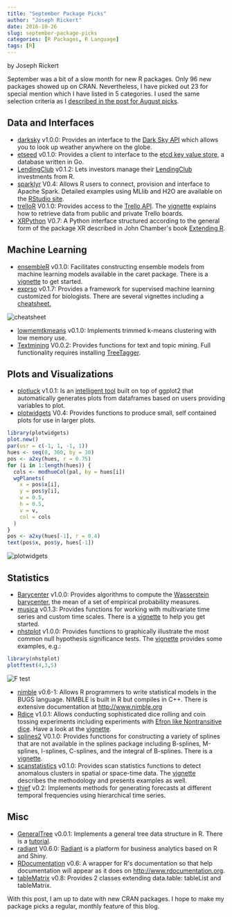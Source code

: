 ```yaml
---
title: "September Package Picks"
author: "Joseph Rickert"
date: 2016-10-26
slug: september-package-picks
categories: [R Packages, R Language]
tags: [R]
---
```


by Joseph Rickert

September was a bit of a slow month for new R packages. Only 96 new packages showed up on CRAN. Nevertheless, I have picked out 23 for special mention which I have listed in 5 categories. I used the same selection criteria as I [described in the post for August picks](/2016/10/21/august-package-picks/).

## Data and Interfaces

- [darksky](https://mran.revolutionanalytics.com/package/darksky/) v1.0.0: Provides an interface to the [Dark Sky API](https://darksky.net/dev/docs) which allows you to look up weather anywhere on the globe.
- [etseed](https://mran.revolutionanalytics.com/package/etseed/) v0.1.0: Provides a client to interface to the [etcd key value store](https://github.com/coreos/etcd), a database written in Go.
- [LendingClub](https://mran.revolutionanalytics.com/package/LendingClub/) v0.1.2: Lets investors manage their [LendingClub](https://www.lendingclub.com/) investments from R.
- [sparklyr](https://mran.revolutionanalytics.com/package/sparklyr/) V0.4: Allows R users to connect, provision and interface to Apache Spark. Detailed examples using MLlib and H2O are available on the [RStudio site](http://spark.rstudio.com/).
- [trelloR](https://mran.revolutionanalytics.com/package/trelloR/) V0.1.0: Provides access to the [Trello API](https://developers.trello.com/). The [vignette](https://mran.revolutionanalytics.com/web/packages/trelloR/vignettes/R_API_for_Trello.html) explains how to retrieve data from public and private Trello boards.
- [XRPython](https://mran.revolutionanalytics.com/package/XRPython/) V0.7: A Python interface structured according to the general form of the package XR described in John Chamber's book [Extending R](https://www.crcpress.com/Extending-R/Chambers/p/book/9781498775717).

## Machine Learning

- [ensembleR](https://mran.revolutionanalytics.com/package/ensembleR/) v0.1.0: Facilitates constructing ensemble models from machine learning models available in the caret package. There is a [vignette](https://mran.revolutionanalytics.com/web/packages/ensembleR/vignettes/Introduction_to_ensembleR.html) to get started.
- [exprso](https://mran.revolutionanalytics.com/package/exprso/) v0.1.7: Provides a framework for supervised machine learning customized for biologists. There are several vignettes including a [cheatsheet.](https://mran.revolutionanalytics.com/web/packages/exprso/vignettes/cheatsheet.html)

![cheatsheet](https://www.rstudio.com/wp-content/uploads/2016/10/cheatsheet-1024x885.jpeg)

- [lowmemtkmeans](https://mran.revolutionanalytics.com/web/packages/lowmemtkmeans/lowmemtkmeans.pdf) v0.1.0: Implements trimmed k-means clustering with low memory use.
- [Textmining](https://mran.revolutionanalytics.com/package/textmining/) V0.0.2: Provides functions for text and topic mining. Full functionality requires installing [TreeTagger](http://www.cis.uni-muenchen.de/~schmid/tools/TreeTagger/).

## Plots and Visualizations

- [plotluck](https://mran.revolutionanalytics.com/package/plotluck/) v1.0.1: Is an [intelligent tool](https://mran.revolutionanalytics.com/web/packages/plotluck/vignettes/plotluck.html) built on top of ggplot2 that automatically generates plots from dataframes based on users providing variables to plot.
- [plotwidgets](https://mran.revolutionanalytics.com/package/plotwidgets/) V0.4: Provides functions to produce small, self contained plots for use in larger plots.

```r
library(plotwidgets)
plot.new()
par(usr = c(-1, 1, -1, 1))
hues <- seq(0, 360, by = 30)
pos <- a2xy(hues, r = 0.75)
for (i in 1:length(hues)) {
  cols <- modhueCol(pal, by = hues[i])
  wgPlanets(
    x = pos$x[i],
    y = pos$y[i],
    w = 0.5,
    h = 0.5,
    v = v,
    col = cols
  )
}
pos <- a2xy(hues[-1], r = 0.4)
text(pos$x, pos$y, hues[-1])
```

![plotwidgets](https://www.rstudio.com/wp-content/uploads/2016/10/plotwidgets.png)

## Statistics

- [Barycenter](https://mran.revolutionanalytics.com/package/Barycenter/) v1.0.0: Provides algorithms to compute the [Wasserstein barycenter](http://jmlr.org/proceedings/papers/v32/cuturi14.pdf), the mean of a set of empirical probability measures.
- [musica](https://mran.revolutionanalytics.com/package/musica/) v0.1.3: Provides functions for working with multivariate time series and custom time scales. There is a [vignette](https://mran.revolutionanalytics.com/web/packages/musica/vignettes/using_musica.html) to help you get started.
- [nhstplot](https://mran.revolutionanalytics.com/package/nhstplot/) v1.0.0: Provides functions to graphically illustrate the most common null hypothesis significance tests. The [vignette](https://mran.revolutionanalytics.com/web/packages/nhstplot/vignettes/nhstplot.html) provides some examples, e.g.:

```r
library(nhstplot)
plotftest(4,3,5)
```

![F test](https://www.rstudio.com/wp-content/uploads/2016/10/F-test.png)

- [nimble](https://mran.revolutionanalytics.com/package/nimble/) v0.6-1: Allows R programmers to write statistical models in the BUGS language. NIMBLE is built in R but compiles in C++. There is extensive documentation at http://www.nimble.org
- [Rdice](https://mran.revolutionanalytics.com/package/Rdice/) v1.0.1: Allows conducting sophisticated dice rolling and coin tossing experiments including experiments with [Efron like Nontransitive dice](https://en.wikipedia.org/wiki/Nontransitive_dice). Have a look at the [vignette](https://mran.revolutionanalytics.com/web/packages/Rdice/vignettes/Rdice-vignette.pdf).
- [splines2](https://mran.revolutionanalytics.com/package/splines2/) V0.1.0: Provides functions for constructing a variety of splines that are not available in the splines package including B-splines, M-splines, I-splines, C-splines, and the integral of B-splines. There is a [vignette](https://mran.revolutionanalytics.com/web/packages/splines2/vignettes/splines2-intro.html).
- [scanstatistics](https://mran.revolutionanalytics.com/web/packages/scanstatistics/scanstatistics.pdf) v0.1.0: Provides scan statistics functions to detect anomalous clusters in spatial or space-time data. The [vignette](https://mran.revolutionanalytics.com/web/packages/scanstatistics/vignettes/introduction.html) describes the methodology and presents examples as well.
- [thief](https://mran.revolutionanalytics.com/package/thief/) v0.2: Implements methods for generating forecasts at different temporal frequencies using hierarchical time series.

## Misc

- [GeneralTree](https://mran.revolutionanalytics.com/package/GeneralTree/) v0.0.1: Implements a general tree data structure in R. There is a [tutorial](https://mran.revolutionanalytics.com/web/packages/GeneralTree/vignettes/tutorial.html).
- [radiant](https://mran.revolutionanalytics.com/package/radiant/) V0.6.0: [Radiant](https://mran.revolutionanalytics.com/web/packages/radiant/vignettes/programming.html) is a platform for business analytics based on R and Shiny.
- [RDocumentation](https://mran.revolutionanalytics.com/package/RDocumentation/) v0.6: A wrapper for R's documentation so that help documentation will appear as it does on http://www.rdocumentation.org.
- [tableMatrix](https://mran.revolutionanalytics.com/package/tableMatrix/) v0.8: Provides 2 classes extending data.table: tableList and tableMatrix.

With this post, I am up to date with new CRAN packages. I hope to make my package picks a regular, monthly feature of this blog.
